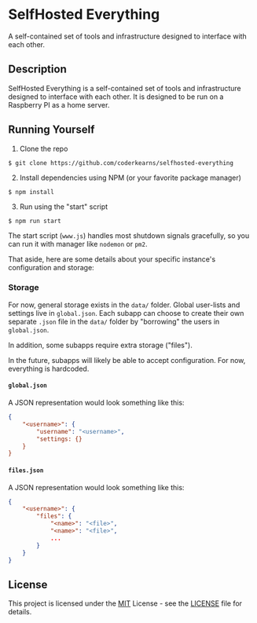 # SelfHosted Everything

A self-contained set of tools and infrastructure designed to interface with each other.

## Description

SelfHosted Everything is a self-contained set of tools and infrastructure designed to interface with each other. It is designed to be run on a Raspberry PI as a home server.

## Running Yourself

1. Clone the repo

```shell
$ git clone https://github.com/coderkearns/selfhosted-everything
```

2. Install dependencies using NPM (or your favorite package manager)

```shell
$ npm install
```

3. Run using the "start" script

```shell
$ npm run start
```

The start script (`www.js`) handles most shutdown signals gracefully, so you can run it with manager like `nodemon` or `pm2`.

That aside, here are some details about your specific instance's configuration and storage:
### Storage

For now, general storage exists in the `data/` folder. Global user-lists and settings live in `global.json`. Each subapp can choose to create their own separate `.json` file in the `data/` folder by "borrowing" the users in `global.json`.

In addition, some subapps require extra storage ("files").

In the future, subapps will likely be able to accept configuration. For now, everything is hardcoded.

#### `global.json`

A JSON representation would look something like this:

```json
{
    "<username>": {
        "username": "<username>",
        "settings: {}
    }
}
```

#### `files.json`

A JSON representation would look something like this:

```json
{
    "<username>": {
        "files": {
            "<name>": "<file>",
            "<name>": "<file>",
            ...
        }
    }
}
```

## License

This project is licensed under the [MIT](https://choosealicense.com/licenses/mit/) License - see the [LICENSE](./LICENSE) file for details.
